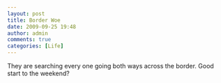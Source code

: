 ```yaml
---
layout: post
title: Border Woe
date: 2009-09-25 19:48
author: admin
comments: true
categories: [Life]
---
```

They are searching every one going both ways across the border.  Good start to the weekend?

